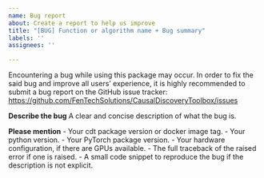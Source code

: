 ```yaml
---
name: Bug report
about: Create a report to help us improve
title: "[BUG] Function or algorithm name + Bug summary"
labels: ''
assignees: ''

---
```


Encountering a bug while using this package may occur. In order to fix the said bug and improve all users’ experience, it is highly recommended to submit a bug report on the GitHub issue tracker: https://github.com/FenTechSolutions/CausalDiscoveryToolbox/issues

**Describe the bug**
A clear and concise description of what the bug is.

**Please mention**
    - Your cdt package version or docker image tag.
    - Your python version.
    - Your PyTorch package version.
    - Your hardware configuration, if there are GPUs available.
    - The full traceback of the raised error if one is raised.
    - A small code snippet to reproduce the bug if the description is not explicit.
